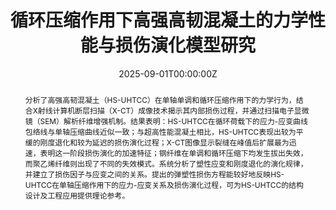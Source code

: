 ---
title: "循环压缩作用下高强高韧混凝土的力学性能与损伤演化模型研究"
authors:
- 李庆华
- 刘雪涵
- 银星*
- 徐世烺
# author_notes:
# - "Equal contribution"
# - "Equal contribution"
date: "2025-09-01T00:00:00Z"

# Publication type.
# Accepts a single type but formatted as a YAML list (for Hugo requirements).
# Enter a publication type from the CSL standard.
publication_types: ["article-journal"]

# Publication name and optional abbreviated publication name.
publication: "***东南大学学报(自然科学版)***, 55(05), 1236-1245"

abstract: 分析了高强高韧混凝土（HS-UHTCC）在单轴单调和循环压缩作用下的力学行为，结合X射线计算机断层扫描（X-CT）成像技术揭示其内部损伤过程，并通过扫描电子显微镜（SEM）解析纤维增强机制。结果表明：HS-UHTCC在循环荷载下的应力-应变曲线包络线与单轴压缩曲线近似一致；与超高性能混凝土相比，HS-UHTCC表现出较为平缓的刚度退化和较为延迟的损伤演化过程；X-CT图像显示裂缝在峰值后扩展最为迅速，表明这一阶段损伤演化的加速特征；钢纤维在单调和循环压缩下均发生拔出失效，而聚乙烯纤维则出现了不同的失效模式。系统分析了塑性应变和刚度退化的演化规律，并建立了损伤因子与应变之间的关系。提出的弹塑性损伤方程能较好地反映HS-UHTCC在单轴压缩作用下的应力-应变关系及损伤演化过程，可为HS-UHTCC的结构设计及工程应用提供理论参考。

tags:
- Mechanical Behavior
- SH-UHPFRC
featured: true

links:
  - type: doi
    url: "https://doi.org/10.3969/j.issn.1001-0505.2025.05.003"

# Featured image
# To use, add an image named `featured.jpg/png` to your page's folder. 
image:
  caption: 'Image credit: [**Unsplash**](https://unsplash.com/photos/jdD8gXaTZsc)'
  focal_point: ""
  preview_only: false

# Associated Projects (optional).
#   Associate this publication with one or more of your projects.
#   Simply enter your project's folder or file name without extension.
#   E.g. `internal-project` references `content/project/internal-project/index.md`.
#   Otherwise, set `projects: []`.
projects: []

# Slides (optional).
#   Associate this publication with Markdown slides.
#   Simply enter your slide deck's filename without extension.
#   E.g. `slides: "example"` references `content/slides/example/index.md`.
#   Otherwise, set `slides: ""`.
slides: ""
---